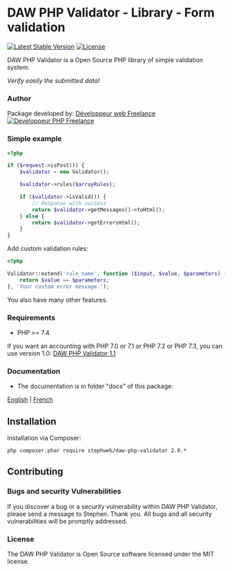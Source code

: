 # DAW PHP Validator - Library - Form validation

[![Latest Stable Version](https://poser.pugx.org/stephweb/daw-php-validator/v/stable)](https://packagist.org/packages/stephweb/daw-php-validator)
[![License](https://poser.pugx.org/stephweb/daw-php-validator/license)](https://packagist.org/packages/stephweb/daw-php-validator)

DAW PHP Validator is a Open Source PHP library of simple validation system.

*Verify easily the submitted data!*




### Author

Package developed by:
[Développeur web Freelance](https://www.devandweb.fr)
[![Developpeur PHP Freelance](https://www.devandweb.fr/medias/app/website/developpeur-web.png)](https://www.devandweb.fr/freelance/developpeur-php)




### Simple example

```php
<?php

if ($request->isPost()) {
    $validator = new Validator();

    $validator->rules($arrayRules);

    if ($validator->isValid()) {
        // Response with success
        return $validator->getMessages()->toHtml();
    } else {
        return $validator->getErrorsHtml();
    }
}
```

Add custom validation rules:
```php
<?php

Validator::extend('rule_name', function ($input, $value, $parameters) {
    return $value == $parameters;
}, 'Your custom error message.');
```

You also have many other features.




### Requirements

* PHP >= 7.4

If you want an accounting with PHP 7.0 or 7.1 or PHP 7.2 or PHP 7.3, you can use version 1.0:
[DAW PHP Validator 1.1](https://github.com/stephweb/daw-php-validator/tree/1.1)




### Documentation

* The documentation is in folder "docs" of this package:

[English](https://github.com/stephweb/daw-php-validator/tree/2.0/docs/en/doc.md)
|
[French](https://github.com/stephweb/daw-php-validator/tree/2.0/docs/fr/doc.md)




## Installation

Installation via Composer:
```
php composer.phar require stephweb/daw-php-validator 2.0.*
```






## Contributing

### Bugs and security Vulnerabilities

If you discover a bug or a security vulnerability within DAW PHP Validator, please send a message to Stephen. Thank you.
All bugs and all security vulnerabilities will be promptly addressed.




### License

The DAW PHP Validator is Open Source software licensed under the MIT license.
